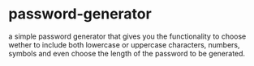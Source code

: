 # password-generator
a simple password generator that gives you the functionality to choose wether to include both lowercase or uppercase characters, numbers, symbols and even choose the length of the password to be generated.
